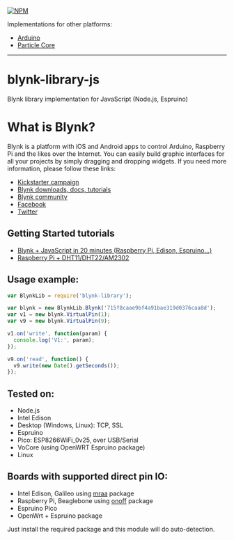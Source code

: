[![NPM](https://nodei.co/npm/blynk-library.png?downloads=true&downloadRank=true&stars=true)](https://nodei.co/npm/blynk-library/)

Implementations for other platforms:
* [Arduino](https://github.com/blynkkk/blynk-library)
* [Particle Core](https://github.com/vshymanskyy/blynk-library-spark)

__________

# blynk-library-js
Blynk library implementation for JavaScript (Node.js, Espruino)

# What is Blynk?
Blynk is a platform with iOS and Android apps to control Arduino, Raspberry Pi and the likes over the Internet.
You can easily build graphic interfaces for all your projects by simply dragging and dropping widgets.
If you need more information, please follow these links:

* [Kickstarter campaign](https://www.kickstarter.com/projects/167134865/blynk-build-an-app-for-your-arduino-project-in-5-m/description)
* [Blynk downloads, docs, tutorials](http://www.blynk.cc)
* [Blynk community](http://community.blynk.cc)
* [Facebook](http://www.fb.com/blynkapp)
* [Twitter](http://twitter.com/blynk_app)

## Getting Started tutorials

* [Blynk + JavaScript in 20 minutes (Raspberry Pi, Edison, Espruino...)](http://www.instructables.com/id/Blynk-JavaScript-in-20-minutes-Raspberry-Pi-Edison/)
* [Raspberry Pi + DHT11/DHT22/AM2302](http://www.instructables.com/id/Raspberry-Pi-Nodejs-Blynk-App-DHT11DHT22AM2302/)

## Usage example:
```js
var BlynkLib = require('blynk-library');

var blynk = new BlynkLib.Blynk('715f8caae9bf4a91bae319d0376caa8d');
var v1 = new blynk.VirtualPin(1);
var v9 = new blynk.VirtualPin(9);

v1.on('write', function(param) {
  console.log('V1:', param);
});

v9.on('read', function() {
  v9.write(new Date().getSeconds());
});
```

## Tested on:
* Node.js
 * Intel Edison
 * Desktop (Windows, Linux): TCP, SSL
* Espruino
 * Pico: ESP8266WiFi_0v25, over USB/Serial
 * VoCore (using OpenWRT Espruino package)
 * Linux

## Boards with supported direct pin IO:
* Intel Edison, Galileo using [mraa](https://www.npmjs.com/package/mraa) package
* Raspberry Pi, Beaglebone using [onoff](https://www.npmjs.com/package/onoff) package
* Espruino Pico
* OpenWrt + Espruino package

Just install the required package and this module will do auto-detection.

